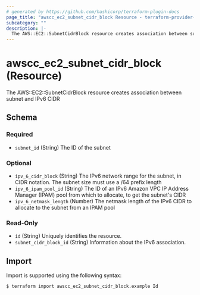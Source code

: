 ```yaml
---
# generated by https://github.com/hashicorp/terraform-plugin-docs
page_title: "awscc_ec2_subnet_cidr_block Resource - terraform-provider-awscc"
subcategory: ""
description: |-
  The AWS::EC2::SubnetCidrBlock resource creates association between subnet and IPv6 CIDR
---
```


# awscc_ec2_subnet_cidr_block (Resource)

The AWS::EC2::SubnetCidrBlock resource creates association between subnet and IPv6 CIDR



<!-- schema generated by tfplugindocs -->
## Schema

### Required

- `subnet_id` (String) The ID of the subnet

### Optional

- `ipv_6_cidr_block` (String) The IPv6 network range for the subnet, in CIDR notation. The subnet size must use a /64 prefix length
- `ipv_6_ipam_pool_id` (String) The ID of an IPv6 Amazon VPC IP Address Manager (IPAM) pool from which to allocate, to get the subnet's CIDR
- `ipv_6_netmask_length` (Number) The netmask length of the IPv6 CIDR to allocate to the subnet from an IPAM pool

### Read-Only

- `id` (String) Uniquely identifies the resource.
- `subnet_cidr_block_id` (String) Information about the IPv6 association.

## Import

Import is supported using the following syntax:

```shell
$ terraform import awscc_ec2_subnet_cidr_block.example Id
```
